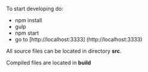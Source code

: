 To start developing do:
* npm install
* gulp
* npm start
* go to [http://localhost:3333] (http://localhost:3333)

All source files can be located in directory **src**.

Compiled files are located in **build**